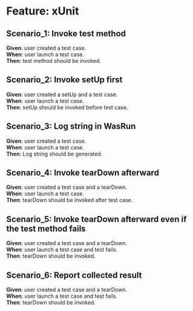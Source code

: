 # Feature: xUnit

## Scenario_1: Invoke test method

**Given**: user created a test case. <br>
**When**: user launch a test case. <br>
**Then**: test method should be invoked. <br>

## Scenario_2: Invoke setUp first

**Given**: user created a setUp and a test case. <br>
**When**: user launch a test case. <br>
**Then**: setUp should be invoked before test case. <br>

## Scenario_3: Log string in WasRun

**Given**: user created a test case. <br>
**When**: user launch a test case. <br>
**Then**: Log string should be generated. <br>

## Scenario_4: Invoke tearDown afterward

**Given**: user created a test case and a tearDown. <br>
**When**: user launch a test case. <br>
**Then**: tearDown should be invoked after test case. <br>

## Scenario_5: Invoke tearDown afterward even if the test method fails

**Given**: user created a test case and a tearDown. <br>
**When**: user launch a test case and test fails. <br>
**Then**: tearDown should be invoked. <br>

## Scenario_6: Report collected result

**Given**: user created a test case and a tearDown. <br>
**When**: user launch a test case and test fails. <br>
**Then**: tearDown should be invoked. <br>